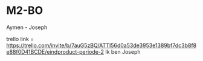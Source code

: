 # M2-BO
Aymen - Joseph

trello link = https://trello.com/invite/b/7auG5zBQ/ATTI56d0a53de3953e1389bf7dc3b8f8e88f0D41BCDE/eindproduct-periode-2
Ik ben Joseph
